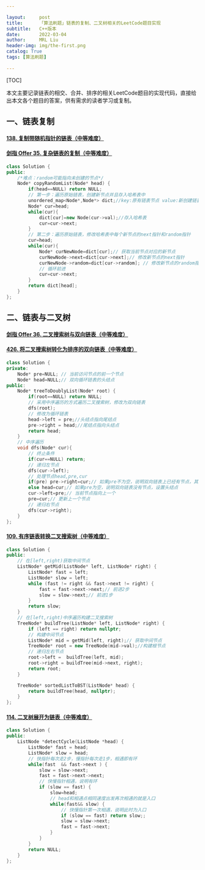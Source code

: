 ```yaml
---

layout:     post
title:      「算法刷题」链表的复制、二叉树相关的LeetCode题目实现
subtitle:   C++版本
date:       2022-03-04
author:     MRL Liu
header-img: img/the-first.png
catalog: True
tags: [算法刷题]
   
---
```


[TOC]

​         本文主要记录链表的相交、合并、排序的相关LeetCode题目的实现代码，直接给出本文各个题目的答案，供有需求的读者学习或复制。

## 一、链表复制

#### [138. 复制带随机指针的链表（中等难度）](https://leetcode-cn.com/problems/copy-list-with-random-pointer/)

#### [剑指 Offer 35. 复杂链表的复制（中等难度）](https://leetcode-cn.com/problems/fu-za-lian-biao-de-fu-zhi-lcof/)

```c++
class Solution {
public:
    /*难点：random可能指向未创建的节点*/
    Node* copyRandomList(Node* head) {
        if(head==NULL) return NULL;
        // 第一步：遍历原始链表，创建新节点并且存入哈希表中
        unordered_map<Node*,Node*> dict;//key:原有链表节点 value:新创建链表节点
        Node* cur=head;
        while(cur){
            dict[cur]=new Node(cur->val);//存入哈希表
            cur=cur->next;
        }
        // 第二步：遍历原始链表，修改哈希表中每个新节点的next指针和random指针
        cur=head;
        while(cur){
            Node* curNewNode=dict[cur];// 获取当前节点对应的新节点
            curNewNode->next=dict[cur->next];// 修改新节点的next指针
            curNewNode->random=dict[cur->random]; // 修改新节点的random指针
            // 循环前进
            cur=cur->next;
        }
        return dict[head];
    }
};
```

## 二、链表与二叉树

#### [剑指 Offer 36. 二叉搜索树与双向链表（中等难度）](https://leetcode-cn.com/problems/er-cha-sou-suo-shu-yu-shuang-xiang-lian-biao-lcof/)

#### [426. 将二叉搜索树转化为排序的双向链表（中等难度）](https://leetcode-cn.com/problems/convert-binary-search-tree-to-sorted-doubly-linked-list/)

```C++
class Solution {
private:
    Node* pre=NULL; // 当前访问节点的前一个节点
    Node* head=NULL;// 双向循环链表的头结点
public:
    Node* treeToDoublyList(Node* root) {
        if(root==NULL) return NULL;
        // 采用中序遍历的方式遍历二叉搜索树，修改为双向链表
        dfs(root);
        // 修改为循环链表
        head->left = pre;//头结点指向尾结点
        pre->right = head;//尾结点指向头结点
        return head;
    }
    // 中序遍历
    void dfs(Node* cur){
        // 终止条件
        if(cur==NULL) return;
        // 递归左节点 
        dfs(cur->left);
        // 处理节点head,pre,cur
        if(pre) pre->right=cur;// 如果pre不为空，说明双向链表上已经有节点，其指向当前节点
        else head=cur;// 如果pre为空，说明双向链表没有节点，设置头结点
        cur->left=pre;// 当前节点指向上一个
        pre=cur;// 更新上一个节点
        // 递归右节点
        dfs(cur->right);
    }
};
```

#### [109. 有序链表转换二叉搜索树（中等难度）](https://leetcode-cn.com/problems/convert-sorted-list-to-binary-search-tree/)

```C++
class Solution {
public:
    // 在[left,right)获取中间节点
    ListNode* getMid(ListNode* left, ListNode* right) {
        ListNode* fast = left;
        ListNode* slow = left;
        while (fast != right && fast->next != right) {
            fast = fast->next->next;// 前进2步
            slow = slow->next;// 前进1步
        }
        return slow;
    }
    // 在[left,right)中序遍历构建二叉搜索树
    TreeNode* buildTree(ListNode* left, ListNode* right) {
        if (left == right) return nullptr;
        // 构建中间节点
        ListNode* mid = getMid(left, right);// 获取中间节点
        TreeNode* root = new TreeNode(mid->val);//构建根节点
        // 递归左右节点
        root->left =  buildTree(left, mid);
        root->right = buildTree(mid->next, right);
        return root;
    }

    TreeNode* sortedListToBST(ListNode* head) {
        return buildTree(head, nullptr);
    }
};
```

#### [114. 二叉树展开为链表（中等难度）](https://leetcode-cn.com/problems/flatten-binary-tree-to-linked-list/)

```c++
class Solution {
public:
    ListNode *detectCycle(ListNode *head) {
        ListNode* fast = head;
        ListNode* slow = head;
        // 快指针每次走2步，慢指针每次走1步，相遇即有环
        while(fast  && fast->next ) {
            slow = slow->next;
            fast = fast->next->next;
            // 快慢指针相遇，说明有环
            if (slow == fast) {
                slow=head;
                // head和相遇点相同速度出发再次相遇的就是入口
                while(fast&& slow) {
                    // 快慢指针第一次相遇，说明此时为入口
                    if (slow == fast) return slow;;
                    slow = slow->next;
                    fast = fast->next;
                }
            }
        }
        return NULL;
    }
};
```

